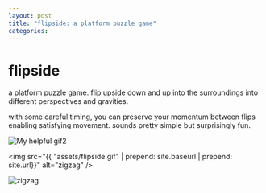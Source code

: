 ```yaml
---
layout: post
title: "flipside: a platform puzzle game"
categories:
---
```


# flipside
a platform puzzle game. flip upside down and up into the surroundings into different perspectives and gravities. 

with some careful timing, you can preserve your momentum between flips enabling satisfying movement. sounds pretty simple but surprisingly fun. 

![My helpful gif2](/assets/flipside.gif)

<img src="{{ "assets/flipside.gif" | prepend: site.baseurl | prepend: site.url}}" alt="zigzag" />

<img src="{{site.baseurl | prepend: site.url}}assets/flipside.gif" alt="zigzag" />
